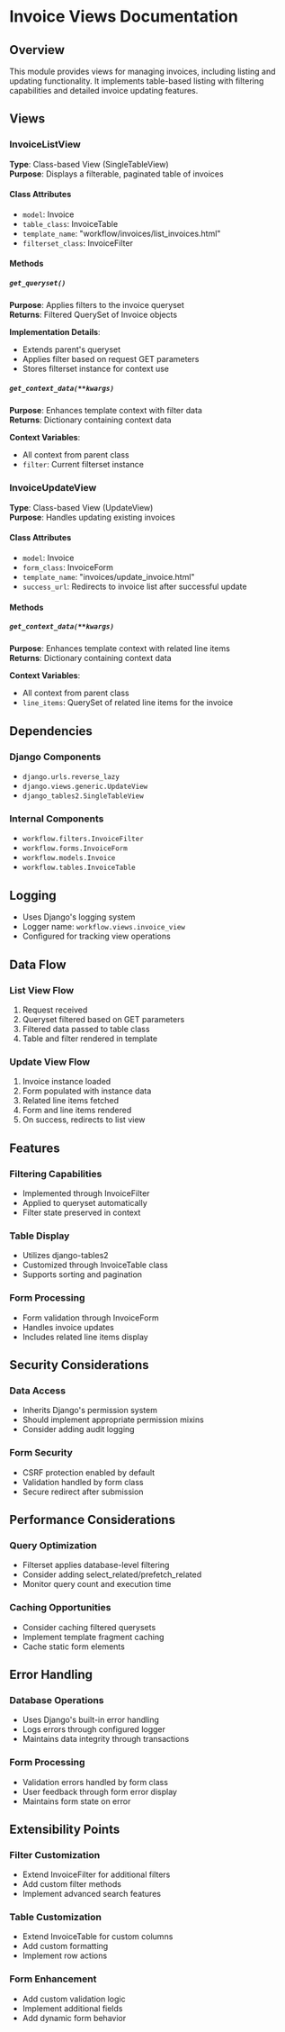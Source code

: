 # Invoice Views Documentation

## Overview
This module provides views for managing invoices, including listing and updating functionality. It implements table-based listing with filtering capabilities and detailed invoice updating features.

## Views

### InvoiceListView
**Type**: Class-based View (SingleTableView)  
**Purpose**: Displays a filterable, paginated table of invoices

#### Class Attributes
- `model`: Invoice
- `table_class`: InvoiceTable
- `template_name`: "workflow/invoices/list_invoices.html"
- `filterset_class`: InvoiceFilter

#### Methods

##### `get_queryset()`
**Purpose**: Applies filters to the invoice queryset  
**Returns**: Filtered QuerySet of Invoice objects

**Implementation Details**:
- Extends parent's queryset
- Applies filter based on request GET parameters
- Stores filterset instance for context use

##### `get_context_data(**kwargs)`
**Purpose**: Enhances template context with filter data  
**Returns**: Dictionary containing context data

**Context Variables**:
- All context from parent class
- `filter`: Current filterset instance

### InvoiceUpdateView
**Type**: Class-based View (UpdateView)  
**Purpose**: Handles updating existing invoices

#### Class Attributes
- `model`: Invoice
- `form_class`: InvoiceForm
- `template_name`: "invoices/update_invoice.html"
- `success_url`: Redirects to invoice list after successful update

#### Methods

##### `get_context_data(**kwargs)`
**Purpose**: Enhances template context with related line items  
**Returns**: Dictionary containing context data

**Context Variables**:
- All context from parent class
- `line_items`: QuerySet of related line items for the invoice

## Dependencies

### Django Components
- `django.urls.reverse_lazy`
- `django.views.generic.UpdateView`
- `django_tables2.SingleTableView`

### Internal Components
- `workflow.filters.InvoiceFilter`
- `workflow.forms.InvoiceForm`
- `workflow.models.Invoice`
- `workflow.tables.InvoiceTable`

## Logging
- Uses Django's logging system
- Logger name: `workflow.views.invoice_view`
- Configured for tracking view operations

## Data Flow

### List View Flow
1. Request received
2. Queryset filtered based on GET parameters
3. Filtered data passed to table class
4. Table and filter rendered in template

### Update View Flow
1. Invoice instance loaded
2. Form populated with instance data
3. Related line items fetched
4. Form and line items rendered
5. On success, redirects to list view

## Features

### Filtering Capabilities
- Implemented through InvoiceFilter
- Applied to queryset automatically
- Filter state preserved in context

### Table Display
- Utilizes django-tables2
- Customized through InvoiceTable class
- Supports sorting and pagination

### Form Processing
- Form validation through InvoiceForm
- Handles invoice updates
- Includes related line items display

## Security Considerations

### Data Access
- Inherits Django's permission system
- Should implement appropriate permission mixins
- Consider adding audit logging

### Form Security
- CSRF protection enabled by default
- Validation handled by form class
- Secure redirect after submission

## Performance Considerations

### Query Optimization
- Filterset applies database-level filtering
- Consider adding select_related/prefetch_related
- Monitor query count and execution time

### Caching Opportunities
- Consider caching filtered querysets
- Implement template fragment caching
- Cache static form elements

## Error Handling

### Database Operations
- Uses Django's built-in error handling
- Logs errors through configured logger
- Maintains data integrity through transactions

### Form Processing
- Validation errors handled by form class
- User feedback through form error display
- Maintains form state on error

## Extensibility Points

### Filter Customization
- Extend InvoiceFilter for additional filters
- Add custom filter methods
- Implement advanced search features

### Table Customization
- Extend InvoiceTable for custom columns
- Add custom formatting
- Implement row actions

### Form Enhancement
- Add custom validation logic
- Implement additional fields
- Add dynamic form behavior

